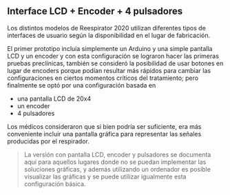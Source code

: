 ## Interface LCD + Encoder + 4 pulsadores

Los distintos modelos de Reespirator 2020 utilizan diferentes tipos de interfaces de usuario según la disponibilidad en el lugar de fabricación.

El primer prototipo incluía simplemente un Arduino y una simple pantalla LCD y un encoder y con esta configuración se lograron hacer las primeras pruebas preclínicas, también se consideró la posibilidad de usar botones en lugar de encoders porque podían resultar más rápidos para cambiar las configuraciones en ciertos momentos críticos del tratamiento; pero finalmente se optó por una configuración basada en 
- una pantalla LCD de 20x4
- un encoder
- 4 pulsadores

Los médicos consideraron que si bien podría ser suficiente, era más conveniente incluir una pantalla gráfica para representar las señales producidas por el respirador. 

>La versión con pantalla LCD, encoder y pulsadores se documenta aquí para aquellos lugares donde no se puedan implementar las soluciones gráficas, y además utilizando un ordenador es posible visualizar las gráficas y se puede utilizar igualmente esta configuración básica.

